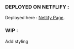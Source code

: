 ### DEPLOYED ON NETFLIFY : 

Deployed here : [Netlify Page](https://gifted-heyrovsky-58a17d.netlify.app/).

### WIP : 

Add styling
